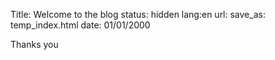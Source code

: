 Title: Welcome to the blog
status: hidden
lang:en
url:
save_as: temp_index.html
date: 01/01/2000

Thanks you
